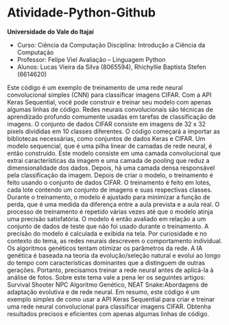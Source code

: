 # Atividade-Python-Github
**Universidade do Vale do Itajaí**                                                
* Curso: Ciência da Computação Disciplina: Introdução a Ciência da Computação          
* Professor: Felipe Viel Avaliação – Linguagem Python            
* Alunos: Lucas Vieira da Silva (8065594), Rhichyllie Baptista Stefen (6614620)
                  
Este código é um exemplo de treinamento de uma rede neural convolucional simples
(CNN) para classificar imagens CIFAR. Com a API Keras Sequential, você pode construir e
treinar seu modelo com apenas algumas linhas de código.
Redes neurais convolucionais são técnicas de aprendizado profundo comumente usadas
em tarefas de classificação de imagens. O conjunto de dados CIFAR consiste em imagens
de 32 x 32 pixels divididas em 10 classes diferentes.
O código começará a importar as bibliotecas necessárias, como conjuntos de dados
Keras e CIFAR. Um modelo sequencial, que é uma pilha linear de camadas de rede neural,
é então construído.
Este modelo consiste em uma camada convolucional que extrai características da
imagem e uma camada de pooling que reduz a dimensionalidade dos dados. Depois, há
uma camada densa responsável pela classificação da imagem.
Depois de criar o modelo, o treinamento é feito usando o conjunto de dados CIFAR. O
treinamento é feito em lotes, cada lote contendo um conjunto de imagens e suas
respectivas classes. Durante o treinamento, o modelo é ajustado para minimizar a função
de perda, que é uma medida da diferença entre a aula prevista e a aula real. O processo de
treinamento é repetido várias vezes até que o modelo atinja uma precisão satisfatória.
O modelo é então avaliado em relação a um conjunto de dados de teste que não foi
usado durante o treinamento. A precisão do modelo é calculada e exibida na tela.
Por curiosidade e no contexto do tema, as redes neurais descrevem o comportamento
individual. Os algoritmos genéticos tentam otimizar os parâmetros da rede. A IA genética é
baseada na teoria da evolução/seleção natural e evolui ao longo do tempo com
características dominantes que a distinguem de outras gerações. Portanto, precisamos
treinar a rede neural antes de aplicá-la à análise de fotos. Sobre este tema vale a pena ler
os seguintes artigos: Survival Shooter NPC Algoritmo Genético, NEAT Snake:Abordagens
de adaptação evolutiva e de rede neural.
Em resumo, este código é um exemplo simples de como usar a API Keras Sequential
para criar e treinar uma rede neural convolucional para classificar imagens CIFAR. Obtenha
resultados precisos e eficientes com apenas algumas linhas de código.
